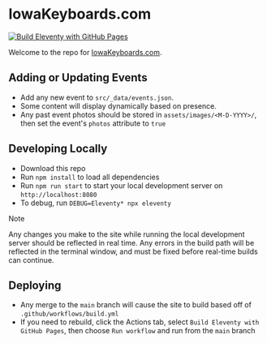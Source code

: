 # IowaKeyboards.com

[![Build Eleventy with GitHub Pages](https://github.com/Iowa-Keyboards/iowa-keyboard-meetup/actions/workflows/build.yml/badge.svg)](https://github.com/Iowa-Keyboards/iowa-keyboard-meetup/actions/workflows/build.yml)

Welcome to the repo for [IowaKeyboards.com](https://iowakeyboards.com).

## Adding or Updating Events

- Add any new event to `src/_data/events.json`.
- Some content will display dynamically based on presence.
- Any past event photos should be stored in `assets/images/<M-D-YYYY>/`, then set the event's `photos` attribute to `true`

## Developing Locally

- Download this repo
- Run `npm install` to load all dependencies
- Run `npm run start` to start your local development server on `http://localhost:8080`
- To debug, run `DEBUG=Eleventy* npx eleventy`

> [!NOTE]
> Any changes you make to the site while running the local development server should be reflected in real time. Any errors in the build path will be reflected in the terminal window, and must be fixed before real-time builds can continue.

## Deploying

- Any merge to the `main` branch will cause the site to build based off of `.github/workflows/build.yml`
- If you need to rebuild, click the Actions tab, select `Build Eleventy with GitHub Pages`, then choose `Run workflow` and run from the `main` branch
